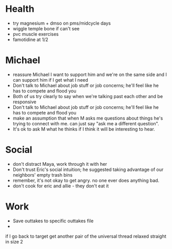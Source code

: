 # Health
- try magnesium + dmso on pms/midcycle days
- wiggle temple bone if can't see
- pvc muscle exercises
- famotidine at 1/2

# Michael
- reassure Michael I want to support him and we're on the same side and I can support him if I get what I need
- Don't talk to Michael about job stuff or job concerns; he'll feel like he has to compete and flood you
- Both of us try clearly to say when we're talking past each other and be responsive
- Don't talk to Michael about job stuff or job concerns; he'll feel like he has to compete and flood you
- make an assumption that when M asks me questions about things he's trying to connect with me. can just say "ask me a different question".
- It's ok to ask M what he thinks if I think it will be interesting to hear.

# Social
- don't distract Maya, work through it with her
- Don't trust Eric's social intuition; he suggested taking advantage of our neighbors' empty trash bins
- remember, it's not okay to get angry. no one ever does anything bad.
- don't cook for eric and allie - they don't eat it

# Work
* Save outtakes to specific outtakes file
* 





if I go back to target get another pair of the universal thread relaxed straight in size 2 